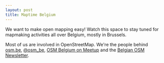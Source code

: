 ```yaml
---
layout: post
title: Maptime Belgium
---
```


We want to make open mapping easy! Watch this space to stay tuned for mapmaking activities all over Belgium, mostly in Brussels.

Most of us are involved in OpenStreetMap. We're the people behind [osm.be](http://osm.be/), [@osm_be](https://twitter.com/osm_be), [OSM Belgium on Meetup](http://www.meetup.com/OpenStreetMap-Belgium/) and the [Belgian OSM Newsletter](http://osm.us13.list-manage.com/subscribe?u=cc6632a49e784f67574e50269&id=5c2416bba6).
